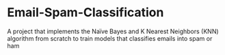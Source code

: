 # Email-Spam-Classification
A project that implements the Naïve Bayes and K Nearest Neighbors (KNN) algorithm from scratch to train models that classifies emails into spam or ham 
